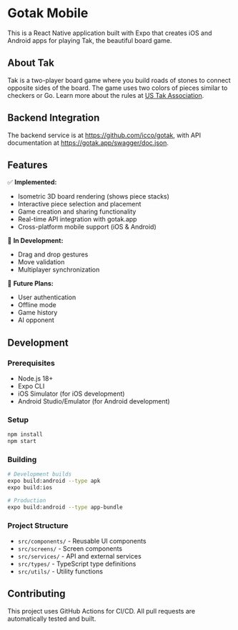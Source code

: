# Gotak Mobile

This is a React Native application built with Expo that creates iOS and Android apps for playing Tak, the beautiful board game.

## About Tak

Tak is a two-player board game where you build roads of stones to connect opposite sides of the board. The game uses two colors of pieces similar to checkers or Go. Learn more about the rules at [US Tak Association](https://ustak.org/play-beautiful-game-tak/).

## Backend Integration

The backend service is at https://github.com/icco/gotak, with API documentation at https://gotak.app/swagger/doc.json.

## Features

✅ **Implemented:**
- Isometric 3D board rendering (shows piece stacks)
- Interactive piece selection and placement
- Game creation and sharing functionality
- Real-time API integration with gotak.app
- Cross-platform mobile support (iOS & Android)

🚧 **In Development:**
- Drag and drop gestures
- Move validation
- Multiplayer synchronization

🔮 **Future Plans:**
- User authentication
- Offline mode
- Game history
- AI opponent

## Development

### Prerequisites
- Node.js 18+
- Expo CLI
- iOS Simulator (for iOS development)
- Android Studio/Emulator (for Android development)

### Setup
```bash
npm install
npm start
```

### Building
```bash
# Development builds
expo build:android --type apk
expo build:ios

# Production
expo build:android --type app-bundle
```

### Project Structure
- `src/components/` - Reusable UI components
- `src/screens/` - Screen components
- `src/services/` - API and external services  
- `src/types/` - TypeScript type definitions
- `src/utils/` - Utility functions

## Contributing

This project uses GitHub Actions for CI/CD. All pull requests are automatically tested and built.
